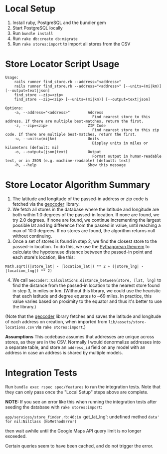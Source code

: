 # Local Setup

1. Install ruby, PostgreSQL and the bundler gem
1. Start PostgreSQL locally
1. Run `bundle install`
1. Run `rake db:create db:migrate`
1. Run `rake stores:import` to import all stores from the CSV

# Store Locator Script Usage

```
Usage:
    rails runner find_store.rb --address="<address>"
    rails runner find_store.rb --address="<address>" [--units=(mi|km)] [--output=text|json]
    find_store --zip=<zip>
    find_store --zip=<zip> [--units=(mi|km)] [--output=text|json]

Options:
    -a, --address="<address>"        Address
                                       Find nearest store to this address. If there are multiple best-matches, return the first.
    -z, --zip=<zip>                  ZIP Code
                                       Find nearest store to this zip code. If there are multiple best-matches, return the first.
    -u, --units=(mi|km)              Units
                                       Display units in miles or kilometers [default: mi]
    -o, --output=(json|text)         Output
                                       Format output in human-readable text, or in JSON (e.g. machine-readable) [default: text]
    -h, --help                       Show this message
```

# Store Locator Algorithm Summary

1. The latitude and longitude of the passed-in address or zip code is fetched 
via the [geocoder](https://github.com/alexreisner/geocoder) library.
2. We fetch all stores in the database where the latitude and longitude are both 
within 1.0 degrees of the passed-in location. If none are found, we try 2.0 
degrees. If none are found, we continue incrementing the largest possible lat 
and lng difference from the passed in value, until reaching a max of 10.0 
degrees. If no stores are found, the algorithm returns null without continuing.
3. Once a set of stores is found in step 2, we find the closest store to the 
passed-in location. To do this, we use the 
[Pythagorean theorem](https://en.wikipedia.org/wiki/Pythagorean_theorem) to 
calculate the hypotenuse distance between the passed-in point and each store's 
location, like this:

`Math.sqrt((|store_lat| - |location_lat|) ** 2 + (|store_lng| - |location_lng|) ** 2)`

4. We call `Geocoder::Calculations.distance_between(store, [lat, lng]` to find 
the distance from the passed-in location to the nearest store found in step 3, 
in miles or km. (Without this library, we could use the heuristic that each 
latitude and degree equates to ~69 miles. In practice, this value varies based 
on proximity to the equator and thus it's better to use the library.)

(Note that the [geocoder](https://github.com/alexreisner/geocoder) library 
fetches and saves the latitude and longitude of each address on creation, when 
imported from `lib/assets/store-locations.csv` via `rake stores:import`.)

**Assumptions** This codebase assumes that addresses are unique across stores, 
as they are in the CSV. Normally I would denormalize addresses into a separate 
table, and store an `address_id` field on any model with an address in case an 
address is shared by multiple models.

# Integration Tests

Run `bundle exec rspec spec/features` to run the integration tests. Note that 
they can only pass once the "Local Setup" steps above are complete.

**NOTE:** If you see an error like this when running the integration tests 
after seeding the database with `rake stores:import`:

`app/services/store_finder.rb:46:in `get_lat_lng': undefined method `data' for nil:NilClass (NoMethodError)`

then wait awhile until the Google Maps API query limit is no longer exceeded.

Certain queries seem to have been cached, and do not trigger the error.
